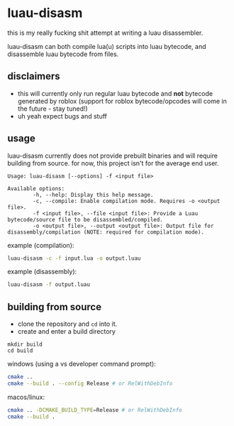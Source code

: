 # luau-disasm
this is my really fucking shit attempt at writing a luau disassembler.

luau-disasm can both compile lua(u) scripts into luau bytecode, and disassemble luau bytecode from files.

## disclaimers
- this will currently only run regular luau bytecode and **not** bytecode generated by roblox (support for roblox bytecode/opcodes will come in the future - stay tuned!)
- uh yeah expect bugs and stuff

## usage
luau-disasm currently does not provide prebuilt binaries and will require building from source. for now, this project isn't for the average end user.

```
Usage: luau-disasm [--options] -f <input file>

Available options:
        -h, --help: Display this help message.
        -c, --compile: Enable compilation mode. Requires -o <output file>.
        -f <input file>, --file <input file>: Provide a Luau bytecode/source file to be disassembled/compiled.
        -o <output file>, --output <output file>: Output file for disassembly/compilation (NOTE: required for compilation mode).
```

example (compilation):
```sh
luau-disasm -c -f input.lua -o output.luau
```

example (disassembly):
```sh
luau-disasm -f output.luau
```

## building from source
- clone the repository and `cd` into it.
- create and enter a build directory
```
mkdir build
cd build
```
windows (using a vs developer command prompt):
```sh
cmake ..
cmake --build . --config Release # or RelWithDebInfo
```
macos/linux:
```sh
cmake .. -DCMAKE_BUILD_TYPE=Release # or RelWithDebInfo
cmake --build .
```